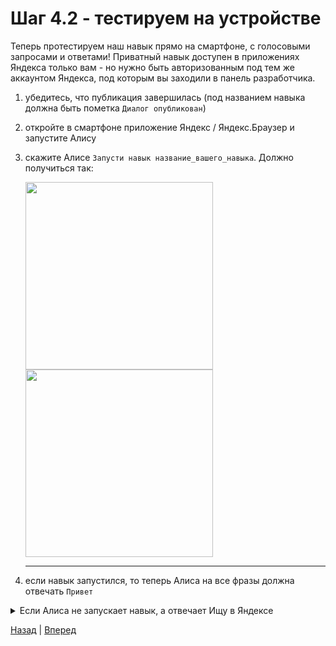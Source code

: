 # Шаг 4.2 - тестируем на устройстве

Теперь протестируем наш навык прямо на смартфоне, с голосовыми запросами и ответами!
Приватный навык доступен в приложениях Яндекса только вам - но нужно быть авторизованным под тем же аккаунтом Яндекса,
под которым вы заходили в панель разработчика.

1. убедитесь, что публикация завершилась (под названием навыка должна быть пометка `Диалог опубликован`)
2. откройте в смартфоне приложение Яндекс / Яндекс.Браузер и запустите Алису
3. скажите Алисе `Запусти навык название_вашего_навыка`. Должно получиться так:
   
   <img width="300" align="center" src="https://user-images.githubusercontent.com/1473072/83940136-074f1d80-a7eb-11ea-911b-ad8a9846c5bb.png"/>

   <img width="300" align="center" src="https://user-images.githubusercontent.com/1473072/83940205-83e1fc00-a7eb-11ea-877e-b0502ceb933f.png"/>
   <hr/>

4. если навык запустился, то теперь Алиса на все фразы должна отвечать `Привет`

<details>
  <summary>Если Алиса не запускает навык, а отвечает Ищу в Яндексе</summary>
  
  Попробуйте напечатать текстом `Запусти навык название_вашего_навыка`
</details>

[Назад][prev] | [Вперед][next]

[prev]: https://github.com/vitalets/alice-workshop/tree/step4.1
[next]: https://github.com/vitalets/alice-workshop/tree/step5
